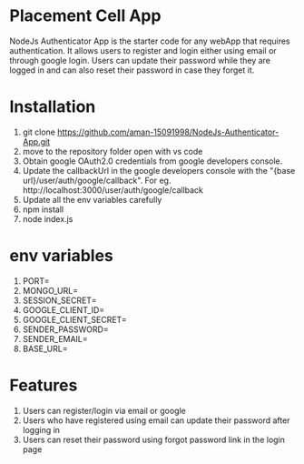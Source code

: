 
# Placement Cell App

NodeJs Authenticator App is the starter code for any webApp that requires authentication. It allows users to register and login either using email or through google login. Users can update their password while they are logged in and can also reset their password in case they forget it.

# Installation
1) git clone https://github.com/aman-15091998/NodeJs-Authenticator-App.git
2) move to the repository folder open with vs code
3) Obtain google OAuth2.0 credentials from google developers console. 
4) Update the callbackUrl in the google developers console with the "{base url}/user/auth/google/callback". For eg. http://localhost:3000/user/auth/google/callback
5) Update all the env variables carefully
6) npm install
7) node index.js

# env variables
1) PORT=
2) MONGO_URL=
3) SESSION_SECRET=
4) GOOGLE_CLIENT_ID=
5) GOOGLE_CLIENT_SECRET=
6) SENDER_PASSWORD=
7) SENDER_EMAIL=
8) BASE_URL=
 
# Features
1) Users can register/login via email or google
2) Users who have registered using email can update their password after logging in
3) Users can reset their password using forgot password link in the login page 

